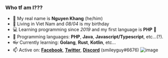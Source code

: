 ### Who tf am I???
 - 👋 My real name is **Nguyen Khang** (he/him)
 - 🍼  Living in Viet Nam and *08/04* is my birthday
 - 💻 Learning programming since *2019* and my first language is **PHP** 🐘
 - 📘 Programming languages: **PHP**, **Java**, **Javascript/Typescript**, etc...(?).
 - 👓 Currently learning: **Golang**, **Rust**, **Kotlin**, etc...
 - 📫 Active on: [**Facebook**](https://www.facebook.com/profile.php?id=100070855831717), [**Twitter**](https://twitter.com/mcbeanyoof), [**Discord**]() (smileyguy#6676)
![image](https://user-images.githubusercontent.com/77101686/157163721-9868d6e5-1990-4120-98ae-6ae16a2437e2.png)
